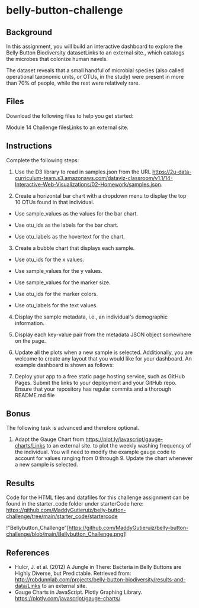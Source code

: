 # belly-button-challenge
## Background
In this assignment, you will build an interactive dashboard to explore the Belly Button Biodiversity datasetLinks to an external site., which catalogs the microbes that colonize human navels.

The dataset reveals that a small handful of microbial species (also called operational taxonomic units, or OTUs, in the study) were present in more than 70% of people, while the rest were relatively rare.

## Files
Download the following files to help you get started:

Module 14 Challenge filesLinks to an external site.

## Instructions
Complete the following steps:

1. Use the D3 library to read in samples.json from the URL https://2u-data-curriculum-team.s3.amazonaws.com/dataviz-classroom/v1.1/14-Interactive-Web-Visualizations/02-Homework/samples.json.

2. Create a horizontal bar chart with a dropdown menu to display the top 10 OTUs found in that individual.

- Use sample_values as the values for the bar chart.

- Use otu_ids as the labels for the bar chart.

- Use otu_labels as the hovertext for the chart.

3. Create a bubble chart that displays each sample.

- Use otu_ids for the x values.

- Use sample_values for the y values.

- Use sample_values for the marker size.

- Use otu_ids for the marker colors.

- Use otu_labels for the text values.

4. Display the sample metadata, i.e., an individual's demographic information.

5. Display each key-value pair from the metadata JSON object somewhere on the page.

6. Update all the plots when a new sample is selected. Additionally, you are welcome to create any layout that you would like for your dashboard. An example dashboard is shown as follows:

7. Deploy your app to a free static page hosting service, such as GitHub Pages. Submit the links to your deployment and your GitHub repo. Ensure that your repository has regular commits and a thorough README.md file

## Bonus
The following task is advanced and therefore optional.

1. Adapt the Gauge Chart from https://plot.ly/javascript/gauge-charts/Links to an external site. to plot the weekly washing frequency of the individual. You will need to modify the example gauge code to account for values ranging from 0 through 9. Update the chart whenever a new sample is selected.



## Results

Code for the HTML files and datafiles for this challenge assignment can be found in the starter_code folder under starterCode here: https://github.com/MaddyGutieruiz/belly-button-challenge/tree/main/starter_code/startercode

!"Bellybutton_Challenge"[https://github.com/MaddyGutieruiz/belly-button-challenge/blob/main/Bellybutton_Challenge.png]!

## References
- Hulcr, J. et al. (2012) A Jungle in There: Bacteria in Belly Buttons are Highly Diverse, but Predictable. Retrieved from: http://robdunnlab.com/projects/belly-button-biodiversity/results-and-data/Links to an external site.
- Gauge Charts in JavaScript. Plotly Graphing Library. https://plotly.com/javascript/gauge-charts/
